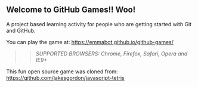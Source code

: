 ## Welcome to GitHub Games!! Woo! 

A project based learning activity for people who are getting started with Git and GitHub.

You can play the game at: https://emmabot.github.io/github-games/

>> _*SUPPORTED BROWSERS*: Chrome, Firefox, Safari, Opera and IE9+_

This fun open source game was cloned from: https://github.com/jakesgordon/javascript-tetris
